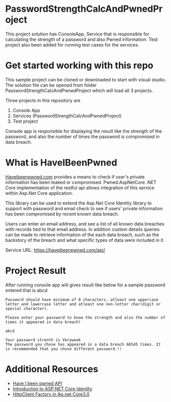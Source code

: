 # PasswordStrengthCalcAndPwnedProject
This project solution has ConsoleApp, Service that is responsible for calculating the strength of a password and also Pwned information. Test project also been added for running test cases for the services.

# Get started working with this repo

This sample project can be cloned or downloaded to start with visual studio. The solution file can be opened from folder PasswordStrengthCalcAndPwnedProject which will load all 3 projects.

Three projects in this repository are 
1. Console App
2. Services (PasswordStrengthCalcAndPwnedProject)
3. Test project

Console app is responsible for displaying the result like the strength of the password, and also the number of times the password is compromised in data breach.

# What is HaveIBeenPwned

<a href="https://haveibeenpwned.com/">Haveibeenpwned.com</a> provides a means to check if user's private information has been leaked or compromised. Pwned.AspNetCore .NET Core implementation of the restful api allows integration of this service within Asp.Net Core application.

This library can be used to extend the Asp.Net Core Identity library to support with password and email check to see if users' private information has been compromised by recent known data breach.

Users can enter an email address, and see a list of all known data breaches with records tied to that email address. In addition custom details queries can be made to retrieve information of the each data breach, such as the backstory of the breach and what specific types of data were included in it.

Service URL: https://haveibeenpwned.com/api/ 

# Project Result

After running console app will gives result like below for a sample password entered that is abcd

````
Password should have minimum of 8 characters, atleast one uppercase letter and lowercase letter and atleast one non-letter char(digit or special character).

Please enter your password to know the strength and also the number of times it appeared in data breach!

abcd

Your password strenth is Veryweak
The password you chose has appeared in a data breach 66545 times. It is recommended that you chose different password.!!

````

# Additional Resources
<ul>
  <li><a href="https://haveibeenpwned.com/Passwords">Have I been pwned API</a></li>
  <li> <a href="https://docs.microsoft.com/en-us/aspnet/core/security/authentication/identity">Introduction to ASP.NET Core Identity</a>
  </li>
  <li><a href="https://docs.microsoft.com/en-us/aspnet/core/fundamentals/http-requests?view=aspnetcore-3.1">HttpClient Factory in Ap.net      Core3.0</a></li>
</ul>

  

 

  
